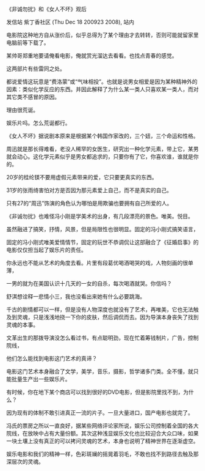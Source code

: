 《非诚勿扰》和《女人不坏》观后

发信站 紫丁香社区 (Thu Dec 18 200923 2008), 站内



电影院这种地方自从涨价后，似乎总得为了某个理由才去转转，否则可能就留家里电脑前等下载了。



某帅哥郑重地要请俺看电影，俺就赏光溜达去看看。也找点青春的感觉。



这两部片有些雷同之处。

都说爱情这玩意是“费洛蒙”或“气味相投”。也就是说男女相爱是因为某种精神外的因素：类似化学反应的东西。并因此解释了为什么某一类人只喜欢某一类人，而对其它类不感冒的原因。



理由很荒诞。

娱乐片吗。怎么荒诞都行。



《女人不坏》据说剧本原来是根据某个韩国作家改的，三个妞，三个命运和性格。

周迅就是那长得难看，老没人稀罕的女医生，研究出一种化学元素，带上它，某男就会动心。这化学元素似乎是男女都追求的，只要你有了它，你喜欢谁，谁就是你的。



20岁的桂纶镁不要用虚假元素带来的爱，它只要更真实的东西。

31岁的张雨绮害怕对方是否因为那元素爱上自己，而不是真实的自己。

只有27的“周迅”饰演的角色认为哪怕是用欺骗也要拥有自己所爱的人。



《非诚勿扰》也难怪冯小刚是学美术的出身，有几段漂亮的景色。唯美。悦目。



虽然融进了搞笑，抒情，风景，但是局限性也很明显。固定的冯小刚式搞笑语言，

固定的冯小刚式唯美爱情情节，固定的玩世不恭调侃让这部融合了《征婚启事》的电影仅仅担当起了娱乐片的责任。



你永远也不能从艺术的角度去看。片里有段葛优喝酒喝哭的戏，人物刻画的很单薄，

一男的就为在美国认识十几天的一女的自杀，每次喝酒就哭。你信吗？



舒淇想诠释一悲情小三，我也没看出来她有什么必要跳海。



千古的剧情都可以一样，但是没有人物深度也就没有了艺术，再唯美，它也无法触及到灵魂，只是浅浅地挠一下你的皮肤，然后调侃而去。因为导演本身丧失了找到灵魂的本事。

文革出生的那拨导演没怎么看过书，有点聪明劲，现在忙着筹钱制片，广告，控制院线，

他们怎么能找到电影这门艺术的真谛？



电影这门艺术本身融合了文学，美学，音乐，摄影，哲学诸多门类。全不懂，就只能批量生产出一些娱乐片。



有时候，你在地下某个商店可以找到很好的DVD电影，但是影院里找不到，为什么？

因为现有的体制不敢引进真正一流的片子。一旦大量进口，国产电影也就完了。



冯氏的票房之所以一直良好，据某些网络评论家所说，娱乐公司控制着全国的各大院线，在放映中占有大量份额。其次这种浅显娱乐文化也比较迎合大众口味，如果一块土壤上没有真正的可以拷问灵魂的艺术，本身也说明了精神世界在逐渐虚空。



娱乐电影和我们的精神一样，色彩斑斓的摇晃着羽毛，不敢也找不到路径去触及那深层次的灵魂。

